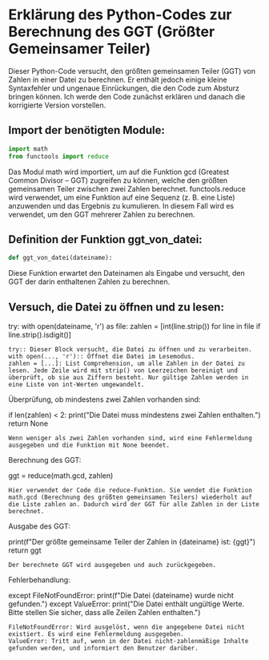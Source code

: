# Erklärung des Python-Codes zur Berechnung des GGT (Größter Gemeinsamer Teiler)

Dieser Python-Code versucht, den größten gemeinsamen Teiler (GGT) von Zahlen in einer Datei zu berechnen. Er enthält jedoch einige kleine Syntaxfehler und ungenaue Einrückungen, die den Code zum Absturz bringen können. Ich werde den Code zunächst erklären und danach die korrigierte Version vorstellen.

## Import der benötigten Module:

```python
import math
from functools import reduce
```

Das Modul math wird importiert, um auf die Funktion gcd (Greatest Common Divisor – GGT) zugreifen zu können, welche den größten gemeinsamen Teiler zwischen zwei Zahlen berechnet.
functools.reduce wird verwendet, um eine Funktion auf eine Sequenz (z. B. eine Liste) anzuwenden und das Ergebnis zu kumulieren. In diesem Fall wird es verwendet, um den GGT mehrerer Zahlen zu berechnen.



## Definition der Funktion ggt_von_datei:

```python
def ggt_von_datei(dateiname):
```

Diese Funktion erwartet den Dateinamen als Eingabe und versucht, den GGT der darin enthaltenen Zahlen zu berechnen.

## Versuch, die Datei zu öffnen und zu lesen:

try:
    with open(dateiname, 'r') as file:
        zahlen = [int(line.strip()) for line in file if line.strip().isdigit()]

    try:: Dieser Block versucht, die Datei zu öffnen und zu verarbeiten.
    with open(..., 'r'):: Öffnet die Datei im Lesemodus.
    zahlen = [...]: List Comprehension, um alle Zahlen in der Datei zu lesen. Jede Zeile wird mit strip() von Leerzeichen bereinigt und überprüft, ob sie aus Ziffern besteht. Nur gültige Zahlen werden in eine Liste von int-Werten umgewandelt.

Überprüfung, ob mindestens zwei Zahlen vorhanden sind:

if len(zahlen) < 2:
    print("Die Datei muss mindestens zwei Zahlen enthalten.")
    return None

    Wenn weniger als zwei Zahlen vorhanden sind, wird eine Fehlermeldung ausgegeben und die Funktion mit None beendet.

Berechnung des GGT:

ggt = reduce(math.gcd, zahlen)

    Hier verwendet der Code die reduce-Funktion. Sie wendet die Funktion math.gcd (Berechnung des größten gemeinsamen Teilers) wiederholt auf die Liste zahlen an. Dadurch wird der GGT für alle Zahlen in der Liste berechnet.

Ausgabe des GGT:

print(f"Der größte gemeinsame Teiler der Zahlen in {dateiname} ist: {ggt}")
return ggt

    Der berechnete GGT wird ausgegeben und auch zurückgegeben.

Fehlerbehandlung:

except FileNotFoundError:
    print(f"Die Datei {dateiname} wurde nicht gefunden.")
except ValueError:
    print("Die Datei enthält ungültige Werte. Bitte stellen Sie sicher, dass alle Zeilen Zahlen enthalten.")

    FileNotFoundError: Wird ausgelöst, wenn die angegebene Datei nicht existiert. Es wird eine Fehlermeldung ausgegeben.
    ValueError: Tritt auf, wenn in der Datei nicht-zahlenmäßige Inhalte gefunden werden, und informiert den Benutzer darüber.